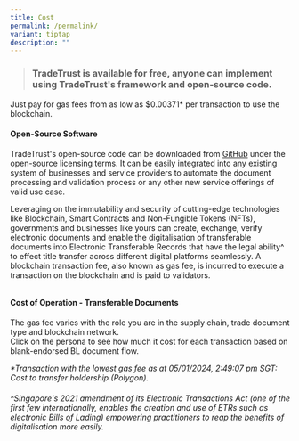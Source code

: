 ```yaml
---
title: Cost
permalink: /permalink/
variant: tiptap
description: ""
---
```

<blockquote><h3>TradeTrust is available for free, anyone can implement using TradeTrust's framework and open-source code.</h3></blockquote><p></p><p>Just pay for gas fees from as low as $0.00371* per transaction to use the blockchain.</p><p></p><h4><strong>Open-Source Software</strong></h4><p>TradeTrust's open-source code can be downloaded from <a href="https://github.com/TradeTrust/tradetrust-website" rel="noopener noreferrer" target="_blank">GitHub</a> under the open-source licensing terms. It can be easily integrated into any existing system of businesses and service providers to automate the document processing and validation process or any other new service offerings of valid use case.</p><p>Leveraging on the immutability and security of cutting-edge technologies like Blockchain, Smart Contracts and Non-Fungible Tokens (NFTs), governments and businesses like yours can create, exchange, verify electronic documents and enable the digitalisation of transferable documents into Electronic Transferable Records that have the legal ability^ to effect title transfer across different digital platforms seamlessly. A blockchain transaction fee, also known as gas fee, is incurred to execute a transaction on the blockchain and is paid to validators.</p><h6></h6><h4><strong>Cost of Operation - Transferable Documents</strong></h4><p>The gas fee varies with the role you are in the supply chain, trade document type and blockchain network.<br>Click on the persona to see how much it cost for each transaction based on blank-endorsed BL document flow.</p><p></p><p></p><p></p><p><em>*Transaction with the lowest gas fee as at 05/01/2024, 2:49:07 pm SGT: Cost to transfer holdership (Polygon).</em></p><h6><em>^Singapore's 2021 amendment of its Electronic Transactions Act (one of the first few internationally, enables the creation and use of ETRs such as electronic Bills of Lading) empowering practitioners to reap the benefits of digitalisation more easily.</em></h6><p></p>
